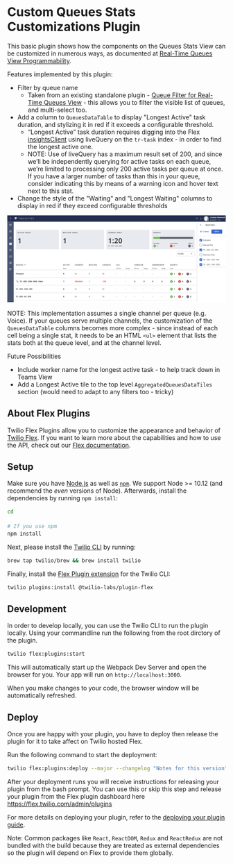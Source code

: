 # Custom Queues Stats Customizations Plugin

This basic plugin shows how the components on the Queues Stats View can be customized in numerous ways, as documented at [Real-Time Queues View Programmability](https://www.twilio.com/docs/flex/developer/ui/queues-view-programmability).

Features implemented by this plugin:

* Filter by queue name
  * Taken from an existing standalone plugin - [Queue Filter for Real-Time Queues View](https://github.com/twilio-professional-services/plugin-queues-view-filters) - this allows you to filter the visible list of queues, and multi-select too.
* Add a column to `QueuesDataTable` to display "Longest Active" task duration, and stylizing it in red if it exceeds a configurable threshold.
  * “Longest Active” task duration requires digging into the Flex [insightsClient](https://www.twilio.com/docs/flex/developer/ui/manager#insightsclient) using liveQuery on the `tr-task` index - in order to find the longest active one.
  * NOTE: Use of liveQuery has a maximum result set of 200, and since we’ll be independently querying for active tasks on each queue, we’re limited to processing only 200 active tasks per queue at once. If you have a larger number of tasks than this in your queue, consider indicating this by means of a warning icon and hover text next to this stat.
* Change the style of the "Waiting" and "Longest Waiting" columns to display in red if they exceed configurable thresholds

<img src="readme_files/screenshot.png"/>

NOTE: This implementation assumes a single channel per queue (e.g. Voice). If your queues serve multiple channels, the customization of the `QueuesDataTable` columns becomes more complex - since instead of each cell being a single stat, it needs to be an HTML `<ul>` element that lists the stats both at the queue level, and at the channel level.

Future Possibilities
* Include worker name for the longest active task - to help track down in Teams View
* Add a Longest Active tile to the top level `AggregatedQueuesDataTiles` section (would need to adapt to any filters too - tricky)

## About Flex Plugins
Twilio Flex Plugins allow you to customize the appearance and behavior of [Twilio Flex](https://www.twilio.com/flex). If you want to learn more about the capabilities and how to use the API, check out our [Flex documentation](https://www.twilio.com/docs/flex).

## Setup

Make sure you have [Node.js](https://nodejs.org) as well as [`npm`](https://npmjs.com). We support Node >= 10.12 (and recommend the _even_ versions of Node). Afterwards, install the dependencies by running `npm install`:

```bash
cd 

# If you use npm
npm install
```

Next, please install the [Twilio CLI](https://www.twilio.com/docs/twilio-cli/quickstart) by running:

```bash
brew tap twilio/brew && brew install twilio
```

Finally, install the [Flex Plugin extension](https://github.com/twilio-labs/plugin-flex/tree/v1-beta) for the Twilio CLI:

```bash
twilio plugins:install @twilio-labs/plugin-flex
```


## Development

In order to develop locally, you can use the Twilio CLI to run the plugin locally. Using your commandline run the following from the root dirctory of the plugin.

```bash
twilio flex:plugins:start
```

This will automatically start up the Webpack Dev Server and open the browser for you. Your app will run on `http://localhost:3000`.

When you make changes to your code, the browser window will be automatically refreshed.


## Deploy

Once you are happy with your plugin, you have to deploy then release the plugin for it to take affect on Twilio hosted Flex.

Run the following command to start the deployment:

```bash
twilio flex:plugins:deploy --major --changelog "Notes for this version" --description "Functionality of the plugin"
```

After your deployment runs you will receive instructions for releasing your plugin from the bash prompt. You can use this or skip this step and release your plugin from the Flex plugin dashboard here https://flex.twilio.com/admin/plugins

For more details on deploying your plugin, refer to the [deploying your plugin guide](https://www.twilio.com/docs/flex/plugins#deploying-your-plugin).

Note: Common packages like `React`, `ReactDOM`, `Redux` and `ReactRedux` are not bundled with the build because they are treated as external dependencies so the plugin will depend on Flex to provide them globally.

